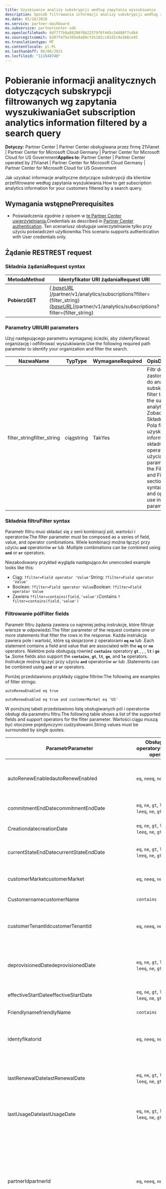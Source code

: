 ```yaml
---
title: Uzyskiwanie analizy subskrypcji według zapytania wyszukiwania
description: Sposób filtrowania informacji analizy subskrypcji według zapytania wyszukiwania.
ms.date: 05/10/2018
ms.service: partner-dashboard
ms.subservice: partnercenter-sdk
ms.openlocfilehash: 8df777b9a88206f8b22579f0f445c54d80f7cd64
ms.sourcegitcommit: b307fd75e305e0a88cfd1182cc01d2c9a108ce45
ms.translationtype: MT
ms.contentlocale: pl-PL
ms.lasthandoff: 06/06/2021
ms.locfileid: "111548740"
---
```

# <a name="get-subscription-analytics-information-filtered-by-a-search-query"></a><span data-ttu-id="7c8eb-103">Pobieranie informacji analitycznych dotyczących subskrypcji filtrowanych wg zapytania wyszukiwania</span><span class="sxs-lookup"><span data-stu-id="7c8eb-103">Get subscription analytics information filtered by a search query</span></span>

<span data-ttu-id="7c8eb-104">**Dotyczy:** Partner Center | Partner Center obsługiwana przez firmę 21Vianet | Partner Center for Microsoft Cloud Germany | Partner Center for Microsoft Cloud for US Government</span><span class="sxs-lookup"><span data-stu-id="7c8eb-104">**Applies to**: Partner Center | Partner Center operated by 21Vianet | Partner Center for Microsoft Cloud Germany | Partner Center for Microsoft Cloud for US Government</span></span>

<span data-ttu-id="7c8eb-105">Jak uzyskać informacje analityczne dotyczące subskrypcji dla klientów przefiltrowane według zapytania wyszukiwania.</span><span class="sxs-lookup"><span data-stu-id="7c8eb-105">How to get subscription analytics information for your customers filtered by a search query.</span></span>

## <a name="prerequisites"></a><span data-ttu-id="7c8eb-106">Wymagania wstępne</span><span class="sxs-lookup"><span data-stu-id="7c8eb-106">Prerequisites</span></span>

- <span data-ttu-id="7c8eb-107">Poświadczenia zgodnie z opisem w [te Partner Center uwierzytelniania.](partner-center-authentication.md)</span><span class="sxs-lookup"><span data-stu-id="7c8eb-107">Credentials as described in [Partner Center authentication](partner-center-authentication.md).</span></span> <span data-ttu-id="7c8eb-108">Ten scenariusz obsługuje uwierzytelnianie tylko przy użyciu poświadczeń użytkownika.</span><span class="sxs-lookup"><span data-stu-id="7c8eb-108">This scenario supports authentication with User credentials only.</span></span>

## <a name="rest-request"></a><span data-ttu-id="7c8eb-109">Żądanie REST</span><span class="sxs-lookup"><span data-stu-id="7c8eb-109">REST request</span></span>

### <a name="request-syntax"></a><span data-ttu-id="7c8eb-110">Składnia żądania</span><span class="sxs-lookup"><span data-stu-id="7c8eb-110">Request syntax</span></span>

| <span data-ttu-id="7c8eb-111">Metoda</span><span class="sxs-lookup"><span data-stu-id="7c8eb-111">Method</span></span> | <span data-ttu-id="7c8eb-112">Identyfikator URI żądania</span><span class="sxs-lookup"><span data-stu-id="7c8eb-112">Request URI</span></span> |
|--------|-------------|
| <span data-ttu-id="7c8eb-113">**Pobierz**</span><span class="sxs-lookup"><span data-stu-id="7c8eb-113">**GET**</span></span> | <span data-ttu-id="7c8eb-114">[*\{ baseURL \}*](partner-center-rest-urls.md)/partner/v1/analytics/subscriptions?filter={filter_string}</span><span class="sxs-lookup"><span data-stu-id="7c8eb-114">[*\{baseURL\}*](partner-center-rest-urls.md)/partner/v1/analytics/subscriptions?filter={filter_string}</span></span> |

### <a name="uri-parameters"></a><span data-ttu-id="7c8eb-115">Parametry URI</span><span class="sxs-lookup"><span data-stu-id="7c8eb-115">URI parameters</span></span>

<span data-ttu-id="7c8eb-116">Użyj następującego parametru wymaganej ścieżki, aby zidentyfikować organizację i odfiltrować wyszukiwanie.</span><span class="sxs-lookup"><span data-stu-id="7c8eb-116">Use the following required path parameter to identify your organization and filter the search.</span></span>

| <span data-ttu-id="7c8eb-117">Nazwa</span><span class="sxs-lookup"><span data-stu-id="7c8eb-117">Name</span></span> | <span data-ttu-id="7c8eb-118">Typ</span><span class="sxs-lookup"><span data-stu-id="7c8eb-118">Type</span></span> | <span data-ttu-id="7c8eb-119">Wymagane</span><span class="sxs-lookup"><span data-stu-id="7c8eb-119">Required</span></span> | <span data-ttu-id="7c8eb-120">Opis</span><span class="sxs-lookup"><span data-stu-id="7c8eb-120">Description</span></span> |
|------|------|----------|-------------|
| <span data-ttu-id="7c8eb-121">filter_string</span><span class="sxs-lookup"><span data-stu-id="7c8eb-121">filter_string</span></span> | <span data-ttu-id="7c8eb-122">ciąg</span><span class="sxs-lookup"><span data-stu-id="7c8eb-122">string</span></span> | <span data-ttu-id="7c8eb-123">Tak</span><span class="sxs-lookup"><span data-stu-id="7c8eb-123">Yes</span></span> | <span data-ttu-id="7c8eb-124">Filtr do zastosowania do analizy subskrypcji.</span><span class="sxs-lookup"><span data-stu-id="7c8eb-124">The filter to apply to the subscription analytics.</span></span> <span data-ttu-id="7c8eb-125">Zobacz sekcje Składnia filtru i Pola filtru, aby uzyskać informacje o składni, polach i operatorach do użycia w tym parametrze.</span><span class="sxs-lookup"><span data-stu-id="7c8eb-125">See the Filter syntax and Filter fields sections for the syntax, fields, and operators to use in this parameter.</span></span> |

### <a name="filter-syntax"></a><span data-ttu-id="7c8eb-126">Składnia filtru</span><span class="sxs-lookup"><span data-stu-id="7c8eb-126">Filter syntax</span></span>

<span data-ttu-id="7c8eb-127">Parametr filtru musi składać się z serii kombinacji pól, wartości i operatorów.</span><span class="sxs-lookup"><span data-stu-id="7c8eb-127">The filter parameter must be composed as a series of field, value, and operator combinations.</span></span> <span data-ttu-id="7c8eb-128">Wiele kombinacji można łączyć przy użyciu **`and`** operatorów **`or`** lub .</span><span class="sxs-lookup"><span data-stu-id="7c8eb-128">Multiple combinations can be combined using **`and`** or **`or`** operators.</span></span>

<span data-ttu-id="7c8eb-129">Niezakodowany przykład wygląda następująco:</span><span class="sxs-lookup"><span data-stu-id="7c8eb-129">An unencoded example looks like this:</span></span>

- <span data-ttu-id="7c8eb-130">Ciąg: `?filter=Field operator 'Value'`</span><span class="sxs-lookup"><span data-stu-id="7c8eb-130">String: `?filter=Field operator 'Value'`</span></span>
- <span data-ttu-id="7c8eb-131">Boolean: `?filter=Field operator Value`</span><span class="sxs-lookup"><span data-stu-id="7c8eb-131">Boolean: `?filter=Field operator Value`</span></span>
- <span data-ttu-id="7c8eb-132">Zawiera `?filter=contains(field,'value')`</span><span class="sxs-lookup"><span data-stu-id="7c8eb-132">Contains `?filter=contains(field,'value')`</span></span>

### <a name="filter-fields"></a><span data-ttu-id="7c8eb-133">Filtrowanie pól</span><span class="sxs-lookup"><span data-stu-id="7c8eb-133">Filter fields</span></span>

<span data-ttu-id="7c8eb-134">Parametr filtru żądania zawiera co najmniej jedną instrukcje, które filtruje wiersze w odpowiedzi.</span><span class="sxs-lookup"><span data-stu-id="7c8eb-134">The filter parameter of the request contains one or more statements that filter the rows in the response.</span></span> <span data-ttu-id="7c8eb-135">Każda instrukcja zawiera pole i wartość, które są skojarzone z operatorami **`eq`** **`ne`** lub .</span><span class="sxs-lookup"><span data-stu-id="7c8eb-135">Each statement contains a field and value that are associated with the **`eq`** or **`ne`** operators.</span></span> <span data-ttu-id="7c8eb-136">Niektóre pola obsługują również **`contains`** operatory **`gt`** , , , **`lt`** i **`ge`** **`le`** .</span><span class="sxs-lookup"><span data-stu-id="7c8eb-136">Some fields also support the **`contains`**, **`gt`**, **`lt`**, **`ge`**, and **`le`** operators.</span></span> <span data-ttu-id="7c8eb-137">Instrukcje można łączyć przy użyciu **`and`** operatorów **`or`** lub .</span><span class="sxs-lookup"><span data-stu-id="7c8eb-137">Statements can be combined using **`and`** or **`or`** operators.</span></span>

<span data-ttu-id="7c8eb-138">Poniżej przedstawiono przykłady ciągów filtrów:</span><span class="sxs-lookup"><span data-stu-id="7c8eb-138">The following are examples of filter strings:</span></span>

```http
autoRenewEnabled eq true

autoRenewEnabled eq true and customerMarket eq 'US'
```

<span data-ttu-id="7c8eb-139">W poniższej tabeli przedstawiono listę obsługiwanych pól i operatorów obsługi dla parametru filtru.</span><span class="sxs-lookup"><span data-stu-id="7c8eb-139">The following table shows a list of the supported fields and support operators for the filter parameter.</span></span> <span data-ttu-id="7c8eb-140">Wartości ciągu muszą być otoczone pojedynczymi cudzysłowami.</span><span class="sxs-lookup"><span data-stu-id="7c8eb-140">String values must be surrounded by single quotes.</span></span>

| <span data-ttu-id="7c8eb-141">Parametr</span><span class="sxs-lookup"><span data-stu-id="7c8eb-141">Parameter</span></span> | <span data-ttu-id="7c8eb-142">Obsługiwane operatory</span><span class="sxs-lookup"><span data-stu-id="7c8eb-142">Supported operators</span></span> | <span data-ttu-id="7c8eb-143">Opis</span><span class="sxs-lookup"><span data-stu-id="7c8eb-143">Description</span></span> |
|-----------|---------------------|-------------|
| <span data-ttu-id="7c8eb-144">autoRenewEnabled</span><span class="sxs-lookup"><span data-stu-id="7c8eb-144">autoRenewEnabled</span></span> | <span data-ttu-id="7c8eb-145">`eq`, `ne`</span><span class="sxs-lookup"><span data-stu-id="7c8eb-145">`eq`, `ne`</span></span> | <span data-ttu-id="7c8eb-146">Wartość wskazująca, czy subskrypcja jest odnawiana automatycznie.</span><span class="sxs-lookup"><span data-stu-id="7c8eb-146">A value indicating whether the subscription is renewed automatically.</span></span> |
| <span data-ttu-id="7c8eb-147">commitmentEndDate</span><span class="sxs-lookup"><span data-stu-id="7c8eb-147">commitmentEndDate</span></span> | <span data-ttu-id="7c8eb-148">`eq`, `ne`, `gt`, `lt`, `ge`, `le`</span><span class="sxs-lookup"><span data-stu-id="7c8eb-148">`eq`, `ne`, `gt`, `lt`, `ge`, `le`</span></span>  | <span data-ttu-id="7c8eb-149">Data zakończenia subskrypcji.</span><span class="sxs-lookup"><span data-stu-id="7c8eb-149">The date the subscription ends.</span></span> |
| <span data-ttu-id="7c8eb-150">Creationdate</span><span class="sxs-lookup"><span data-stu-id="7c8eb-150">creationDate</span></span> | <span data-ttu-id="7c8eb-151">`eq`, `ne`, `gt`, `lt`, `ge`, `le`</span><span class="sxs-lookup"><span data-stu-id="7c8eb-151">`eq`, `ne`, `gt`, `lt`, `ge`, `le`</span></span>  | <span data-ttu-id="7c8eb-152">Data utworzenia subskrypcji.</span><span class="sxs-lookup"><span data-stu-id="7c8eb-152">The date the subscription was created.</span></span> |
| <span data-ttu-id="7c8eb-153">currentStateEndDate</span><span class="sxs-lookup"><span data-stu-id="7c8eb-153">currentStateEndDate</span></span> | <span data-ttu-id="7c8eb-154">`eq`, `ne`, `gt`, `lt`, `ge`, `le`</span><span class="sxs-lookup"><span data-stu-id="7c8eb-154">`eq`, `ne`, `gt`, `lt`, `ge`, `le`</span></span> | <span data-ttu-id="7c8eb-155">Data zmiany bieżącego stanu subskrypcji.</span><span class="sxs-lookup"><span data-stu-id="7c8eb-155">The date that the current status of the subscription will change.</span></span> |
| <span data-ttu-id="7c8eb-156">customerMarket</span><span class="sxs-lookup"><span data-stu-id="7c8eb-156">customerMarket</span></span> | <span data-ttu-id="7c8eb-157">`eq`, `ne`</span><span class="sxs-lookup"><span data-stu-id="7c8eb-157">`eq`, `ne`</span></span> | <span data-ttu-id="7c8eb-158">Kraj/region, w którym klient działa.</span><span class="sxs-lookup"><span data-stu-id="7c8eb-158">The country/region that the customer does business in.</span></span> |
| <span data-ttu-id="7c8eb-159">Customername</span><span class="sxs-lookup"><span data-stu-id="7c8eb-159">customerName</span></span> | `contains` | <span data-ttu-id="7c8eb-160">Nazwa klienta.</span><span class="sxs-lookup"><span data-stu-id="7c8eb-160">The name of the customer.</span></span> |
| <span data-ttu-id="7c8eb-161">customerTenantId</span><span class="sxs-lookup"><span data-stu-id="7c8eb-161">customerTenantId</span></span> | <span data-ttu-id="7c8eb-162">`eq`, `ne`</span><span class="sxs-lookup"><span data-stu-id="7c8eb-162">`eq`, `ne`</span></span> | <span data-ttu-id="7c8eb-163">Ciąg w formacie IDENTYFIKATORA GUID, który identyfikuje dzierżawę klienta.</span><span class="sxs-lookup"><span data-stu-id="7c8eb-163">A GUID-formatted string that identifies the customer tenant.</span></span> |
| <span data-ttu-id="7c8eb-164">deprovisionedDate</span><span class="sxs-lookup"><span data-stu-id="7c8eb-164">deprovisionedDate</span></span> | <span data-ttu-id="7c8eb-165">`eq`, `ne`, `gt`, `lt`, `ge`, `le`</span><span class="sxs-lookup"><span data-stu-id="7c8eb-165">`eq`, `ne`, `gt`, `lt`, `ge`, `le`</span></span> | <span data-ttu-id="7c8eb-166">Data coprowizowana subskrypcji.</span><span class="sxs-lookup"><span data-stu-id="7c8eb-166">The date that the subscription was deprovisioned.</span></span> <span data-ttu-id="7c8eb-167">Wartość domyślna to null.</span><span class="sxs-lookup"><span data-stu-id="7c8eb-167">The default value is null.</span></span> |
| <span data-ttu-id="7c8eb-168">effectiveStartDate</span><span class="sxs-lookup"><span data-stu-id="7c8eb-168">effectiveStartDate</span></span> | <span data-ttu-id="7c8eb-169">`eq`, `ne`, `gt`, `lt`, `ge`, `le`</span><span class="sxs-lookup"><span data-stu-id="7c8eb-169">`eq`, `ne`, `gt`, `lt`, `ge`, `le`</span></span> | <span data-ttu-id="7c8eb-170">Data rozpoczęcia subskrypcji.</span><span class="sxs-lookup"><span data-stu-id="7c8eb-170">The date the subscription starts.</span></span> |
| <span data-ttu-id="7c8eb-171">Friendlyname</span><span class="sxs-lookup"><span data-stu-id="7c8eb-171">friendlyName</span></span> | `contains` | <span data-ttu-id="7c8eb-172">Nazwa subskrypcji.</span><span class="sxs-lookup"><span data-stu-id="7c8eb-172">The name of the subscription.</span></span> |
| <span data-ttu-id="7c8eb-173">identyfikator</span><span class="sxs-lookup"><span data-stu-id="7c8eb-173">id</span></span> | <span data-ttu-id="7c8eb-174">`eq`, `ne`</span><span class="sxs-lookup"><span data-stu-id="7c8eb-174">`eq`, `ne`</span></span> | <span data-ttu-id="7c8eb-175">Ciąg w formacie IDENTYFIKATORA GUID, który identyfikuje subskrypcję.</span><span class="sxs-lookup"><span data-stu-id="7c8eb-175">A GUID-formatted string that identifies the subscription.</span></span> |
| <span data-ttu-id="7c8eb-176">lastRenewalDate</span><span class="sxs-lookup"><span data-stu-id="7c8eb-176">lastRenewalDate</span></span> | <span data-ttu-id="7c8eb-177">`eq`, `ne`, `gt`, `lt`, `ge`, `le`</span><span class="sxs-lookup"><span data-stu-id="7c8eb-177">`eq`, `ne`, `gt`, `lt`, `ge`, `le`</span></span> | <span data-ttu-id="7c8eb-178">Data ostatniego odnowienia subskrypcji.</span><span class="sxs-lookup"><span data-stu-id="7c8eb-178">The date that the subscription was last renewed.</span></span> <span data-ttu-id="7c8eb-179">Wartość domyślna to null.</span><span class="sxs-lookup"><span data-stu-id="7c8eb-179">The default value is null.</span></span> |
| <span data-ttu-id="7c8eb-180">lastUsageDate</span><span class="sxs-lookup"><span data-stu-id="7c8eb-180">lastUsageDate</span></span> | <span data-ttu-id="7c8eb-181">`eq`, `ne`, `gt`, `lt`, `ge`, `le`</span><span class="sxs-lookup"><span data-stu-id="7c8eb-181">`eq`, `ne`, `gt`, `lt`, `ge`, `le`</span></span> | <span data-ttu-id="7c8eb-182">Data ostatniego użytej subskrypcji.</span><span class="sxs-lookup"><span data-stu-id="7c8eb-182">The date that the subscription was last used.</span></span> <span data-ttu-id="7c8eb-183">Wartość domyślna to null.</span><span class="sxs-lookup"><span data-stu-id="7c8eb-183">The default value is null.</span></span> |
| <span data-ttu-id="7c8eb-184">partnerId</span><span class="sxs-lookup"><span data-stu-id="7c8eb-184">partnerId</span></span> | <span data-ttu-id="7c8eb-185">`eq`, `ne`</span><span class="sxs-lookup"><span data-stu-id="7c8eb-185">`eq`, `ne`</span></span> | <span data-ttu-id="7c8eb-186">Identyfikator MPN.</span><span class="sxs-lookup"><span data-stu-id="7c8eb-186">The MPN ID.</span></span> <span data-ttu-id="7c8eb-187">W przypadku odsprzedawcy bezpośredniego ta wartość będzie identyfikatorem MPN partnera.</span><span class="sxs-lookup"><span data-stu-id="7c8eb-187">For a direct reseller, this value will be the MPN ID of the partner.</span></span> <span data-ttu-id="7c8eb-188">W przypadku odsprzedawcy pośredniego ta wartość będzie identyfikatorem MPN odsprzedawcy pośredniego.</span><span class="sxs-lookup"><span data-stu-id="7c8eb-188">For an indirect reseller, this value will be the MPN ID of the indirect reseller.</span></span> |
| <span data-ttu-id="7c8eb-189">partnerName</span><span class="sxs-lookup"><span data-stu-id="7c8eb-189">partnerName</span></span> | <span data-ttu-id="7c8eb-190">ciąg</span><span class="sxs-lookup"><span data-stu-id="7c8eb-190">string</span></span> | <span data-ttu-id="7c8eb-191">Nazwa partnera, dla którego zakupiono subskrypcję</span><span class="sxs-lookup"><span data-stu-id="7c8eb-191">Name of the partner for whom the subscription was purchased</span></span> |
| <span data-ttu-id="7c8eb-192">Productname</span><span class="sxs-lookup"><span data-stu-id="7c8eb-192">productName</span></span> | <span data-ttu-id="7c8eb-193">`contains`, `eq`, `ne`</span><span class="sxs-lookup"><span data-stu-id="7c8eb-193">`contains`, `eq`, `ne`</span></span> | <span data-ttu-id="7c8eb-194">Nazwa produktu.</span><span class="sxs-lookup"><span data-stu-id="7c8eb-194">The name of the product.</span></span> |
| <span data-ttu-id="7c8eb-195">Providername</span><span class="sxs-lookup"><span data-stu-id="7c8eb-195">providerName</span></span> | <span data-ttu-id="7c8eb-196">ciąg</span><span class="sxs-lookup"><span data-stu-id="7c8eb-196">string</span></span> | <span data-ttu-id="7c8eb-197">Gdy transakcja subskrypcji jest dla odsprzedawcy pośredniego, nazwa dostawcy jest dostawcą pośrednim, który kupił subskrypcję.</span><span class="sxs-lookup"><span data-stu-id="7c8eb-197">When subscription transaction is for the indirect reseller, provider name is the indirect provider who bought the subscription.</span></span>|
| <span data-ttu-id="7c8eb-198">status</span><span class="sxs-lookup"><span data-stu-id="7c8eb-198">status</span></span> | <span data-ttu-id="7c8eb-199">`eq`, `ne`</span><span class="sxs-lookup"><span data-stu-id="7c8eb-199">`eq`, `ne`</span></span> | <span data-ttu-id="7c8eb-200">Stan subskrypcji.</span><span class="sxs-lookup"><span data-stu-id="7c8eb-200">The subscription status.</span></span> <span data-ttu-id="7c8eb-201">Obsługiwane wartości to: "ACTIVE", "SUSPENDED" lub "DEPROVISIONED".</span><span class="sxs-lookup"><span data-stu-id="7c8eb-201">Supported values are: "ACTIVE", "SUSPENDED", or "DEPROVISIONED".</span></span> |
| <span data-ttu-id="7c8eb-202">Subscriptiontype</span><span class="sxs-lookup"><span data-stu-id="7c8eb-202">subscriptionType</span></span> | <span data-ttu-id="7c8eb-203">`eq`, `ne`</span><span class="sxs-lookup"><span data-stu-id="7c8eb-203">`eq`, `ne`</span></span> | <span data-ttu-id="7c8eb-204">Typ subskrypcji.</span><span class="sxs-lookup"><span data-stu-id="7c8eb-204">The subscription type.</span></span> <span data-ttu-id="7c8eb-205">**Uwaga:** w tym polu jest zróżnicowa wielkość liter.</span><span class="sxs-lookup"><span data-stu-id="7c8eb-205">**Note**: This field is case-sensitive.</span></span> <span data-ttu-id="7c8eb-206">Obsługiwane wartości to: "Office", "Azure", "Microsoft365", "Dynamics", "EMS".</span><span class="sxs-lookup"><span data-stu-id="7c8eb-206">Supported values are: "Office", "Azure", "Microsoft365", "Dynamics", "EMS".</span></span> |
| <span data-ttu-id="7c8eb-207">trialStartDate</span><span class="sxs-lookup"><span data-stu-id="7c8eb-207">trialStartDate</span></span> | <span data-ttu-id="7c8eb-208">`eq`, `ne`, `gt`, `lt`, `ge`, `le`</span><span class="sxs-lookup"><span data-stu-id="7c8eb-208">`eq`, `ne`, `gt`, `lt`, `ge`, `le`</span></span> | <span data-ttu-id="7c8eb-209">Data rozpoczęcia okresu próbnego subskrypcji.</span><span class="sxs-lookup"><span data-stu-id="7c8eb-209">The date that the trial period for the subscription started.</span></span> <span data-ttu-id="7c8eb-210">Wartość domyślna to null.</span><span class="sxs-lookup"><span data-stu-id="7c8eb-210">The default value is null.</span></span> |
| <span data-ttu-id="7c8eb-211">trialToPaidConversionDate</span><span class="sxs-lookup"><span data-stu-id="7c8eb-211">trialToPaidConversionDate</span></span> | <span data-ttu-id="7c8eb-212">`eq`, `ne`, `gt`, `lt`, `ge`, `le`</span><span class="sxs-lookup"><span data-stu-id="7c8eb-212">`eq`, `ne`, `gt`, `lt`, `ge`, `le`</span></span>  | <span data-ttu-id="7c8eb-213">Data konwersji subskrypcji z wersji próbnej na płatną.</span><span class="sxs-lookup"><span data-stu-id="7c8eb-213">The date that the subscription converts from trial to paid.</span></span> <span data-ttu-id="7c8eb-214">Wartość domyślna to null.</span><span class="sxs-lookup"><span data-stu-id="7c8eb-214">The default value is null.</span></span> |

### <a name="request-headers"></a><span data-ttu-id="7c8eb-215">Nagłówki żądań</span><span class="sxs-lookup"><span data-stu-id="7c8eb-215">Request headers</span></span>

<span data-ttu-id="7c8eb-216">Aby uzyskać więcej informacji, [zobacz Partner Center REST headers (Nagłówki REST).](headers.md)</span><span class="sxs-lookup"><span data-stu-id="7c8eb-216">For more information, see [Partner Center REST headers](headers.md).</span></span>

### <a name="request-body"></a><span data-ttu-id="7c8eb-217">Treść żądania</span><span class="sxs-lookup"><span data-stu-id="7c8eb-217">Request body</span></span>

<span data-ttu-id="7c8eb-218">Brak.</span><span class="sxs-lookup"><span data-stu-id="7c8eb-218">None.</span></span>

### <a name="request-example"></a><span data-ttu-id="7c8eb-219">Przykład żądania</span><span class="sxs-lookup"><span data-stu-id="7c8eb-219">Request example</span></span>

```http
GET https://api.partnercenter.microsoft.com/partner/v1/analytics/subscriptions?filter=autoRenewEnabled eq true
Authorization: Bearer <token>
Accept: application/json
MS-RequestId: ca7c39f7-1a80-43bc-90d8-ee7d1cad3123
MS-CorrelationId: ec8f62e5-1d92-47e9-8d5d-1924af105123
Content-Type: application/json
Content-Length: 0
```

## <a name="rest-response"></a><span data-ttu-id="7c8eb-220">Odpowiedź REST</span><span class="sxs-lookup"><span data-stu-id="7c8eb-220">REST response</span></span>

<span data-ttu-id="7c8eb-221">W przypadku powodzenia treść odpowiedzi zawiera kolekcję zasobów [subskrypcji](partner-center-analytics-resources.md#subscription-resource) spełniających kryteria filtrowania.</span><span class="sxs-lookup"><span data-stu-id="7c8eb-221">If successful, the response body contains a collection of [Subscription](partner-center-analytics-resources.md#subscription-resource) resources that meet the filter criteria.</span></span>

### <a name="response-success-and-error-codes"></a><span data-ttu-id="7c8eb-222">Kody powodzenia i błędów odpowiedzi</span><span class="sxs-lookup"><span data-stu-id="7c8eb-222">Response success and error codes</span></span>

<span data-ttu-id="7c8eb-223">Każda odpowiedź zawiera kod stanu HTTP, który wskazuje powodzenie lub niepowodzenie, oraz dodatkowe informacje o debugowaniu.</span><span class="sxs-lookup"><span data-stu-id="7c8eb-223">Each response comes with an HTTP status code that indicates success or failure and additional debugging information.</span></span> <span data-ttu-id="7c8eb-224">Użyj narzędzia śledzenia sieci, aby odczytać ten kod, typ błędu i dodatkowe parametry.</span><span class="sxs-lookup"><span data-stu-id="7c8eb-224">Use a network trace tool to read this code, error type, and additional parameters.</span></span> <span data-ttu-id="7c8eb-225">Aby uzyskać pełną listę, zobacz [Kody błędów](error-codes.md).</span><span class="sxs-lookup"><span data-stu-id="7c8eb-225">For the full list, see [Error Codes](error-codes.md).</span></span>

### <a name="response-example"></a><span data-ttu-id="7c8eb-226">Przykład odpowiedzi</span><span class="sxs-lookup"><span data-stu-id="7c8eb-226">Response example</span></span>

```http
HTTP/1.1 200 OK
Content-Length: 177
Content-Type: application/json; charset=utf-8
MS-CorrelationId: ca7c39f7-1a80-43bc-90d8-ee7d1cad3123
MS-RequestId: ec8f62e5-1d92-47e9-8d5d-1924af105123

{
    "customerTenantId": "735920EB-A564-4C72-9FE5-52632562712C",
    "customerName": "SURFACE TEST2",
    "customerMarket": "US",
    "id": "B76412DA-D382-4688-A6A4-711A207C1C2E",
    "status": "ACTIVE",
    "productName": "UNKNOWN",
    "subscriptionType": "Azure",
    "autoRenewEnabled": true,
    "partnerId": "3B33E682-00C3-41EE-9DD2-A548ADF56438",
    "friendlyName": "MICROSOFT AZURE",
    "creationDate": "2017-06-02T23:11:58.747",
    "effectiveStartDate": "2017-06-02T00:00:00",
    "commitmentEndDate": null,
    "currentStateEndDate": null,
    "trialToPaidConversionDate": null,
    "trialStartDate": null,
    "trialEndDate": null,
    "lastUsageDate": null,
    "deprovisionedDate": null,
    "lastRenewalDate": null,
    "licenseCount": 0
}
```

## <a name="see-also"></a><span data-ttu-id="7c8eb-227">Zobacz też</span><span class="sxs-lookup"><span data-stu-id="7c8eb-227">See also</span></span>

- [<span data-ttu-id="7c8eb-228">Analiza Centrum partnerskiego — zasoby</span><span class="sxs-lookup"><span data-stu-id="7c8eb-228">Partner Center Analytics - Resources</span></span>](partner-center-analytics-resources.md)
